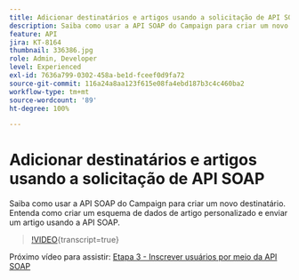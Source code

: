 ```yaml
---
title: Adicionar destinatários e artigos usando a solicitação de API SOAP
description: Saiba como usar a API SOAP do Campaign para criar um novo destinatário. Entenda como criar um esquema de dados de artigo personalizado e enviar um artigo usando a API SOAP.
feature: API
jira: KT-8164
thumbnail: 336386.jpg
role: Admin, Developer
level: Experienced
exl-id: 7636a799-0302-458a-be1d-fceef0d9fa72
source-git-commit: 116a24a8aa123f615e08fa4ebd187b3c4c460ba2
workflow-type: tm+mt
source-wordcount: '89'
ht-degree: 100%

---
```


# Adicionar destinatários e artigos usando a solicitação de API SOAP

Saiba como usar a API SOAP do Campaign para criar um novo destinatário. Entenda como criar um esquema de dados de artigo personalizado e enviar um artigo usando a API SOAP.

>[!VIDEO](https://video.tv.adobe.com/v/336386?quality=12&learn=on){transcript=true}

Próximo vídeo para assistir: [Etapa 3 - Inscrever usuários por meio da API SOAP](/help/tutorial-use-soap-apis/subscribe-users-via-soap-api.md)
